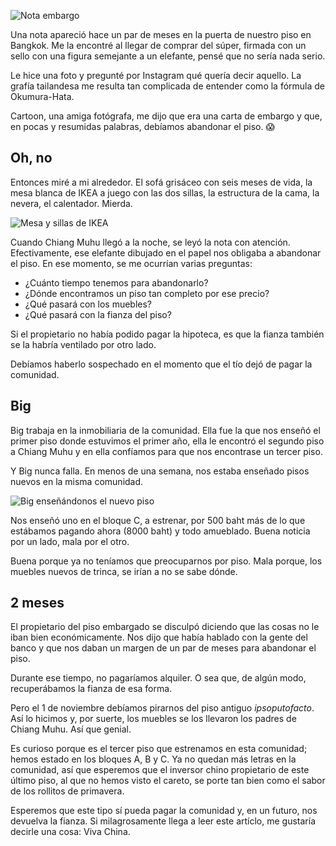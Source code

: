 ![Nota embargo](https://lh3.googleusercontent.com/ME7toOZCln6Y1MUBqjxChj7GoGmiOLHgrzjPMwfg3xqG1V2AJpTJY87U_KL6Tr2d7nMfhlr8Ppas_dySUeTcyN4F-p3GaB2rc1QsQHy0br89BRz5_Nq5eoH4AVqWplN3IE-VWKNV2RWUQiFqXV9wMAz4oKueu4GLHUddBTiYwYkEH4OtHFeSs_Iu0m8kmX1ICqE7h-Vy-phkmlrxt3QglxcsjgzqfafGtD6UiZYNR2uacwbWF2NNx6KkGHlN4Bg56zp6ekvQ9hMZrPGmUIsDeHh32-BWtfJVth_xXg9Grt8hWz2kibydDpRaLVDwM10DU71PFfYwj1J3Aghd4d0FBCqQKgyTAM6utNvXvY4I75YE2htVl9DRXLK8foeAnIlUXG2ulptke7UyMUGX2e8RoBqkkH8ZVHarAYxJJTKLtIFfrpGjTzaUzKPM21GXlIk6S5jUduu_NUm4wE5TNMIq2RtCpT6hKplWZWsEUbUq9AS_85BAFO17qW-MRJPsQhz7D_R70CUw1v2roJ6YGAr_saObKZEAMM9MH_3flCfey44SNvJFVi_q9xevk7RsFfD6OMQNKSERfXAQWXnZZ1Vn6arayQTtlsVHEAhNqpqb9p_bmCRbjCNrXX40wy7JdxuMrNlUGjZcSHBTipi85EBonyNp08QV7fvXEoYYoRATiUAF7BtTlVe5pTNIFfJN7aVb_GxFLUfYoEC8V0fye7F92AGFP8-FOYiHsJcSvL9TDiNKSHhC=w616-h821-no)

Una nota apareció hace un par de meses en la puerta de nuestro piso en Bangkok. Me la encontré al llegar de comprar del súper, firmada con un sello con una figura semejante a un elefante, pensé que no sería nada serio.

Le hice una foto y pregunté por Instagram qué quería decir aquello. La grafía tailandesa me resulta tan complicada de entender como la fórmula de Okumura-Hata. 

Cartoon, una amiga fotógrafa, me dijo que era una carta de embargo y que, en pocas y resumidas palabras, debíamos abandonar el piso. 😱

## Oh, no

Entonces miré a mi alrededor. El sofá grisáceo con seis meses de vida, la mesa blanca de IKEA a juego con las dos sillas, la estructura de la cama, la nevera, el calentador. Mierda.

![Mesa y sillas de IKEA](https://lh3.googleusercontent.com/ikjXFo9Mfg6qhlAuAbfyw_Wl77gL1hOppQfJNR7nPpAazIumyR6LermWUvjm36r5yqIR-ymEwKMG6N8vCLPb8OcoJ4MDGuFg1kiYOvGTUhNe_0i1HJvRKh8gosYiqdPF21Pd-VJfIPgXHXA-qEGhBYwFhANEyGG93vs49ZH_TOLeGDNe9vuRwllpX_P6G8wias6m2QHgr-dVdoxHiI1JWXtjLEdKrKaWO4hDKjaluZaprTOL-ml4YgENhsA7MM6y0akZwnBbHtyamDxYdJuyQd9cHYXn054HI-uDrV4YX6-WT0nV6hkB6XnhZd4OsxAP4Spd8PRkFubnPQLqtv7BPCqTJNxpDrgnx-GeZh5RNvruyHDO-Tc_uON4KUGdb-GLj2wY1CPGbNcQ2WpXlvCzKQF3r-qz75EgFuV1HEPXaDXwfkcJxQMhYNrG379ui-F6Pr3goQcecKrjolu3vLkTIizEOmDqtnn_Uwp3rHMhEv-xV_awxHtYh2WmunV3ar1HfXRnynzJCtH5oBNVT7B6-BPkrFiqxQXidYDMNPMLq1XYQhAYjDWuUtgLLAnJvSNqhB20xGzhscFdIYQxwnfJoiO0bwTKQ1B5xJWITN9XFQqqJx3L0jaUyZLvezSWWiXNnWFKXTGcwUAyDPJch56cXn2lDJl41KkRw4Y3o9UY6vkn-dU7lm3hdFsyFxzkmWU5ZCCH3guwwka4qRV3Bk7TP2yAZnhm2RFZlFajCkN6CZvFtnnT=w462-h821-no)

Cuando Chiang Muhu llegó a la noche, se leyó la nota con atención. Efectivamente, ese elefante dibujado en el papel nos obligaba a abandonar el piso. En ese momento, se me ocurrían varias preguntas:

- ¿Cuánto tiempo tenemos para abandonarlo?
- ¿Dónde encontramos un piso tan completo por ese precio?
- ¿Qué pasará con los muebles?
- ¿Qué pasará con la fianza del piso? 

Si el propietario no había podido pagar la hipoteca, es que la fianza también se la habría ventilado por otro lado. 

Debíamos haberlo sospechado en el momento que el tío dejó de pagar la comunidad.

## Big

Big trabaja en la inmobiliaria de la comunidad. Ella fue la que nos enseñó el primer piso donde estuvimos el primer año, ella le encontró el segundo piso a Chiang Muhu y en ella confíamos para que nos encontrase un tercer piso.

Y Big nunca falla. En menos de una semana, nos estaba enseñado pisos nuevos en la misma comunidad.

![Big enseñándonos el nuevo piso](https://lh3.googleusercontent.com/kE5XZlxGT9dIi7NlKvnAuVW_378RBE4hFoIIlYIgSy1007jkBomca7urvqnqIIMam66v370jzW4xlbth6W6g15R43THWlrajJuO4dAzfg3wGrO_i1X1mAs6djNQdaClcZB-T_t3AXdH0E1eNt1PwXtPKrEXffRF5P459i2aDrcui9xIGXwUErbshiOjHJI6aKqRIydJmn2ZJxpygT55APM0mtEhVj9zGWQfsiEBkuD6WAcebHtmQYXof6zCSiz8dqmaF9EPfuiF8P9KHkA3WRecgc9dO_6cRPzQlVE0-vuLjC1LDWrVcjWD2c_TEDwsKIXgTWW7-YgbWWmHF0fgG3_48rlvQwtmsEudeEjTfH2KeHkQeN8tW4-WYP77kAUZUXZ6VUxmGVATYPE0xfIrGSZHGyO3CqW98waT4roXQn_LQU0NRKe4CGeWo3jfbE1HxKvVN9f7ryuQFfKBND2lhbtPKXdPFvoSPNWUdlRYD6aXy8WLXJLwRlb14G-znRPqJLD6OPHifvqE88zRXD8RWh1Gfu70bhO3UUJHGt9UGGDtu6oeDw8NhJacS8flYPleZy4YDxG17ciYJVNo5eai6pvUPzVlEd08_ptYP8h_zX0uJ73KLKIQg0D8DTeZFaSPRXVPzbRJ-7XFo7VaUpGYCteZ8twf-1sV0RqODA20lQK9xBQ83zHYm61-LvuVyJxAXnwJ75iPjO3KjydfQWwr9uCt6ssZvOVkBUOXn9mR1wYADSsyf=w616-h821-no)

Nos enseñó uno en el bloque C, a estrenar, por 500 baht más de lo que estábamos pagando ahora (8000 baht) y todo amueblado. Buena noticia por un lado, mala por el otro.

Buena porque ya no teníamos que preocuparnos por piso. Mala porque, los muebles nuevos de trinca, se irían a no se sabe dónde.

## 2 meses

El propietario del piso embargado se disculpó diciendo que las cosas no le iban bien económicamente. Nos dijo que había hablado con la gente del banco y que nos daban un margen de un par de meses para abandonar el piso.

Durante ese tiempo, no pagaríamos alquiler. O sea que, de algún modo, recuperábamos la fianza de esa forma. 

Pero el 1 de noviembre debíamos pirarnos del piso antiguo *ipsoputofacto*. Así lo hicimos y, por suerte, los muebles se los llevaron los padres de Chiang Muhu. Así que genial.

Es curioso porque es el tercer piso que estrenamos en esta comunidad; hemos estado en los bloques A, B y C. Ya no quedan más letras en la comunidad, así que esperemos que el inversor chino propietario de este último piso, al que no hemos visto el careto, se porte tan bien como el sabor de los rollitos de primavera.  

Esperemos que este tipo sí pueda pagar la comunidad y, en un futuro, nos devuelva la fianza. Si milagrosamente llega a leer este artíclo, me gustaría decirle una cosa: Viva China. 